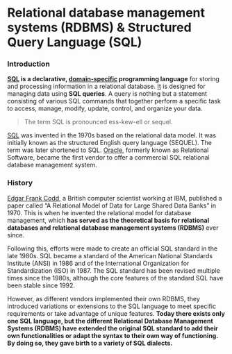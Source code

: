 # Relational database management systems (RDBMS) & Structured Query Language (SQL)

### Introduction

**[SQL][aws] is a declarative, [domain-specific][datacamp] programming language** for storing and processing information in a relational database. [It][datacamp] is designed for managing data using **SQL queries**. A query is nothing but a statement consisting of various SQL commands that together perform a specific task to access, manage, modify, update, control, and organize your data.

> The term SQL is pronounced ess-kew-ell or sequel.

[SQL][aws] was invented in the 1970s based on the relational data model. It was initially known as the structured English query language (SEQUEL). The term was later shortened to SQL. [Oracle][aws], formerly known as Relational Software, became the first vendor to offer a commercial SQL relational database management system.

### History

[Edgar Frank Codd][datacamp], a British computer scientist working at IBM, published a paper called “A Relational Model of Data for Large Shared Data Banks” in 1970. This is when he invented the relational model for database management, which **has served as the theoretical basis for relational databases and relational database management systems (RDBMS)** ever since. 

Following this, efforts were made to create an official SQL standard in the late 1980s. SQL became a standard of the American National Standards Institute (ANSI) in 1986 and of the International Organization for Standardization (ISO) in 1987. The SQL standard has been revised multiple times since the 1980s, although the core features of the standard SQL have been stable since 1992.

However, as different vendors implemented their own RDBMS, they introduced variations or extensions to the SQL language to meet specific requirements or take advantage of unique features. **Today there exists only one SQL language, but the different Relational Database Management Systems (RDBMS) have extended the original SQL standard to add their own functionalities or adapt the syntax to their own way of functioning. By doing so, they gave birth to a variety of SQL dialects.**

[datacamp]: https://www.datacamp.com/blog/is-sql-a-programming-language
[datacamp1]: https://www.datacamp.com/blog/sql-server-postgresql-mysql-whats-the-difference-where-do-i-start
[aws]: https://aws.amazon.com/what-is/sql/#:~:text=Structured%20query%20language%20(SQL)%20is,relationships%20between%20the%20data%20values.
